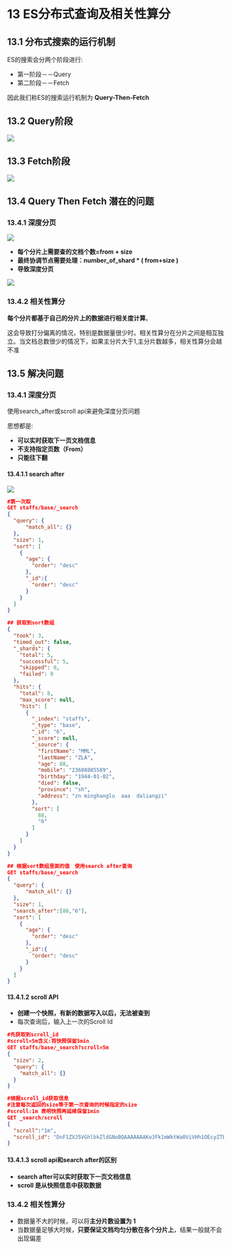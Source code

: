 # 13 ES分布式查询及相关性算分

## 13.1 分布式搜索的运行机制

ES的搜索会分两个阶段进行:

- 第一阶段－－Query
- 第二阶段－－Fetch



因此我们称ES的搜索运行机制为 **Query-Then-Fetch**



## 13.2 Query阶段

![](http://dist415.oss-cn-beijing.aliyuncs.com/esquery.png)

## 13.3  Fetch阶段
![](http://dist415.oss-cn-beijing.aliyuncs.com/esfetch.png)



## 13.4 Query Then Fetch 潜在的问题

### 13.4.1 深度分页

![](http://dist415.oss-cn-beijing.aliyuncs.com/esfromsize.png)



- **每个分片上需要查的文档个数=from + size**
- **最终协调节点需要处理：number_of_shard * ( from+size )**
- **导致深度分页**

![](http://dist415.oss-cn-beijing.aliyuncs.com/esdeep.png)



### 13.4.2 相关性算分
**每个分片都基于自己的分片上的数据进行相关度计算**。

这会导致打分偏离的情况，特别是数据量很少时。相关性算分在分片之间是相互独立。当文档总数很少的情况下，如果主分片大于1,主分片数越多，相关性算分会越不准



## 13.5 解决问题

### 13.4.1 深度分页

使用search_after或scroll api来避免深度分页问题

思想都是:

- **可以实时获取下⼀⻚⽂档信息**
- **不⽀持指定⻚数（From）**
- **只能往下翻**

#### 13.4.1.1 search after

![](http://dist415.oss-cn-beijing.aliyuncs.com/essearchafter.png)

```json
#第一次取
GET staffs/base/_search
{
  "query": {
      "match_all": {}
  },
  "size": 1,
  "sort": [
    {
      "age": {
        "order": "desc"
      },
      "_id":{
        "order": "desc"
      }
    }
  ]
}

## 获取到sort数组
{
  "took": 3,
  "timed_out": false,
  "_shards": {
    "total": 5,
    "successful": 5,
    "skipped": 0,
    "failed": 0
  },
  "hits": {
    "total": 8,
    "max_score": null,
    "hits": [
      {
        "_index": "staffs",
        "_type": "base",
        "_id": "6",
        "_score": null,
        "_source": {
          "firstName": "MML",
          "lastName": "ZLA",
          "age": 88,
          "mobile": "23688885589",
          "birthday": "1944-01-02",
          "died": false,
          "province": "sh",
          "address": "zn minghanglu  aaa  daliangzi"
        },
        "sort": [
          88,
          "6"
        ]
      }
    ]
  }
}

## 根据sort数组里面的值　使用search after查询
GET staffs/base/_search
{
  "query": {
      "match_all": {}
  },
  "size": 1,
  "search_after":[88,"6"],
  "sort": [
    {
      "age": {
        "order": "desc"
      },
      "_id":{
        "order": "desc"
      }
    }
  ]
}


```



#### 13.4.1.2 scroll API

- **创建一个快照，有新的数据写入以后，无法被查到**
- 每次查询后，输入上一次的Scroll Id

```json
#先获取到scroll_id
#scroll=5m含义:将快照保留5min
GET staffs/base/_search?scroll=5m
{
  "size": 2,
  "query": {
    "match_all": {}
  }
}

#根据scroll_id获取信息
#注意每次返回的size等于第一次查询的时候指定的size
#scroll:1m 表明快照再延续保留1min
GET _search/scroll
{
  "scroll":"1m",
  "scroll_id": "DnF1ZXJ5VGhlbkZldGNoBQAAAAAAAKo3Fk1mWktWa0ViVHh1OEcyZTE1eVF2MUEAAAAAAACqNhZNZlpLVmtFYlR4dThHMmUxNXlRdjFBAAAAAAAAqjkWTWZaS1ZrRWJUeHU4RzJlMTV5UXYxQQAAAAAAAKo4Fk1mWktWa0ViVHh1OEcyZTE1eVF2MUEAAAAAAACqOhZNZlpLVmtFYlR4dThHMmUxNXlRdjFB"
}


```



#### 13.4.1.3 scroll api和search after的区别

- **search after可以实时获取下一页文档信息**
- **scroll 是从快照信息中获取数据**

### 13.4.2 相关性算分

- 数据量不⼤的时候，可以将**主分⽚数设置为 1** 
- 当数据量⾜够⼤时候，**只要保证⽂档均匀分散在各个分⽚上**，结果⼀般就不会出现偏差

